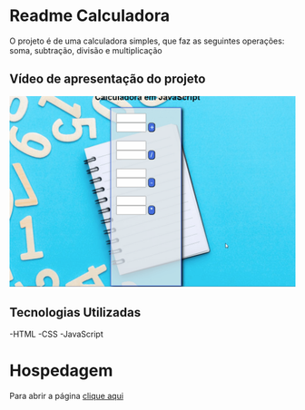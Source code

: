 # Readme Calculadora
O projeto é de uma calculadora simples, que faz as seguintes operações: soma, subtração, divisão e multiplicação 

## Vídeo de apresentação do projeto

<img src="./tela .gif" alt="gif da tela do projeto">

## Tecnologias Utilizadas

-HTML
-CSS
-JavaScript

# Hospedagem

Para abrir a página <a href="https://victorbreno92.github.io/Calculadora-/"> clique aqui</a>
